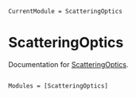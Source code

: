 ```@meta
CurrentModule = ScatteringOptics
```

# ScatteringOptics

Documentation for [ScatteringOptics](https://github.com/EHTJulia/ScatteringOptics.jl).

```@index
```

```@autodocs
Modules = [ScatteringOptics]
```
